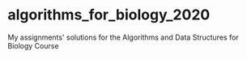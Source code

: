 # algorithms_for_biology_2020
My assignments' solutions for the Algorithms and Data Structures for Biology Course
